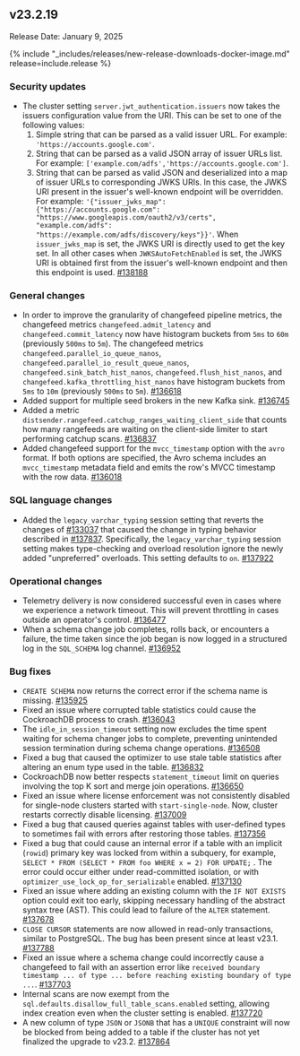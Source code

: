 ## v23.2.19

Release Date: January 9, 2025

{% include "_includes/releases/new-release-downloads-docker-image.md" release=include.release %}

<h3 id="v23-2-19-security-updates">Security updates</h3>

- The cluster setting `server.jwt_authentication.issuers` now takes the issuers configuration value from the URI. This can be set to one of the following values:
  1. Simple string that can be parsed as a valid issuer URL. For example: `'https://accounts.google.com'`.
  1. String that can be parsed as a valid JSON array of issuer URLs list. For example: `['example.com/adfs','https://accounts.google.com']`.
  1. String that can be parsed as valid JSON and deserialized into a map of issuer URLs to corresponding JWKS URIs. In this case, the JWKS URI present in the issuer's well-known endpoint will be overridden. For example: `'{"issuer_jwks_map": {"https://accounts.google.com": "https://www.googleapis.com/oauth2/v3/certs", "example.com/adfs": "https://example.com/adfs/discovery/keys"}}'`. When `issuer_jwks_map` is set, the JWKS URI is directly used to get the key set. In all other cases when `JWKSAutoFetchEnabled` is set, the JWKS URI is obtained first from the issuer's well-known endpoint and then this endpoint is used. [#138188][#138188]

<h3 id="v23-2-19-general-changes">General changes</h3>

- In order to improve the granularity of changefeed pipeline metrics, the changefeed metrics `changefeed.admit_latency` and `changefeed.commit_latency` now have histogram buckets from `5ms` to `60m` (previously `500ms` to `5m`). The changefeed metrics `changefeed.parallel_io_queue_nanos`, `changefeed.parallel_io_result_queue_nanos`, `changefeed.sink_batch_hist_nanos`, `changefeed.flush_hist_nanos`, and `changefeed.kafka_throttling_hist_nanos` have histogram buckets from `5ms` to `10m` (previously `500ms` to `5m`). [#136618][#136618]
- Added support for multiple seed brokers in the new Kafka sink. [#136745][#136745]
- Added a metric `distsender.rangefeed.catchup_ranges_waiting_client_side` that counts how many rangefeeds are waiting on the client-side limiter to start performing catchup scans. [#136837][#136837]
- Added changefeed support for the `mvcc_timestamp` option with the `avro` format. If both options are specified, the Avro schema includes an `mvcc_timestamp` metadata field and emits the row's MVCC timestamp with the row data. [#136018][#136018]

<h3 id="v23-2-19-sql-language-changes">SQL language changes</h3>

- Added the `legacy_varchar_typing` session setting that reverts the changes of [#133037][#133037] that caused the change in typing behavior described in [#137837][#137837]. Specifically, the `legacy_varchar_typing` session setting makes type-checking and overload resolution ignore the newly added "unpreferred" overloads. This setting defaults to `on`. [#137922][#137922]

<h3 id="v23-2-19-operational-changes">Operational changes</h3>

- Telemetry delivery is now considered successful even in cases where we experience a network timeout. This will prevent throttling in cases outside an operator's control. [#136477][#136477]
- When a schema change job completes, rolls back, or encounters a failure, the time taken since the job began is now logged in a structured log in the `SQL_SCHEMA` log channel. [#136952][#136952]

<h3 id="v23-2-19-bug-fixes">Bug fixes</h3>

- `CREATE SCHEMA` now returns the correct error if the schema name is missing. [#135925][#135925]
- Fixed an issue where corrupted table statistics could cause the CockroachDB process to crash. [#136043][#136043]
- The `idle_in_session_timeout` setting now excludes the time spent waiting for schema changer jobs to complete, preventing unintended session termination during schema change operations. [#136508][#136508]
- Fixed a bug that caused the optimizer to use stale table statistics after altering an enum type used in the table. [#136832][#136832]
- CockroachDB now better respects `statement_timeout` limit on queries involving the top K sort and merge join operations. [#136650][#136650]
- Fixed an issue where license enforcement was not consistently disabled for single-node clusters started with `start-single-node`. Now, cluster restarts correctly disable licensing. [#137009][#137009]
- Fixed a bug that caused queries against tables with user-defined types to sometimes fail with errors after restoring those tables. [#137356][#137356]
- Fixed a bug that could cause an internal error if a table with an implicit (`rowid`) primary key was locked from within a subquery, for example, ` SELECT * FROM (SELECT * FROM foo WHERE x = 2) FOR UPDATE;` . The error could occur either under read-committed isolation, or with `optimizer_use_lock_op_for_serializable` enabled. [#137130][#137130]
- Fixed an issue where adding an existing column with the `IF NOT EXISTS` option could exit too early, skipping necessary handling of the abstract syntax tree (AST). This could lead to failure of the `ALTER` statement. [#137678][#137678]
- `CLOSE CURSOR` statements are now allowed in read-only transactions, similar to PostgreSQL. The bug has been present since at least v23.1. [#137788][#137788]
- Fixed an issue where a schema change could incorrectly cause a changefeed to fail with an assertion error like `received boundary timestamp ... of type ... before reaching existing boundary of type ...`. [#137703][#137703]
- Internal scans are now exempt from the `sql.defaults.disallow_full_table_scans.enabled` setting, allowing index creation even when the cluster setting is enabled. [#137720][#137720]
- A new column of type `JSON` or `JSONB` that has a `UNIQUE` constraint will now be blocked from being added to a table if the cluster has not yet finalized the upgrade to v23.2. [#137864][#137864]

[#133037]: https://github.com/cockroachdb/cockroach/pull/133037
[#137837]: https://github.com/cockroachdb/cockroach/pull/137837
[#135925]: https://github.com/cockroachdb/cockroach/pull/135925
[#136018]: https://github.com/cockroachdb/cockroach/pull/136018
[#136043]: https://github.com/cockroachdb/cockroach/pull/136043
[#136477]: https://github.com/cockroachdb/cockroach/pull/136477
[#136508]: https://github.com/cockroachdb/cockroach/pull/136508
[#136618]: https://github.com/cockroachdb/cockroach/pull/136618
[#136650]: https://github.com/cockroachdb/cockroach/pull/136650
[#136745]: https://github.com/cockroachdb/cockroach/pull/136745
[#136832]: https://github.com/cockroachdb/cockroach/pull/136832
[#136837]: https://github.com/cockroachdb/cockroach/pull/136837
[#136952]: https://github.com/cockroachdb/cockroach/pull/136952
[#137009]: https://github.com/cockroachdb/cockroach/pull/137009
[#137111]: https://github.com/cockroachdb/cockroach/pull/137111
[#137130]: https://github.com/cockroachdb/cockroach/pull/137130
[#137356]: https://github.com/cockroachdb/cockroach/pull/137356
[#137678]: https://github.com/cockroachdb/cockroach/pull/137678
[#137703]: https://github.com/cockroachdb/cockroach/pull/137703
[#137720]: https://github.com/cockroachdb/cockroach/pull/137720
[#137788]: https://github.com/cockroachdb/cockroach/pull/137788
[#137864]: https://github.com/cockroachdb/cockroach/pull/137864
[#137922]: https://github.com/cockroachdb/cockroach/pull/137922
[#138188]: https://github.com/cockroachdb/cockroach/pull/138188
